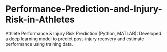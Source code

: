 # Performance-Prediction-and-Injury-Risk-in-Athletes
Athlete Performance &amp; Injury Risk Prediction (Python, MATLAB): Developed a deep learning model to predict post-injury recovery and estimate performance using training data.
